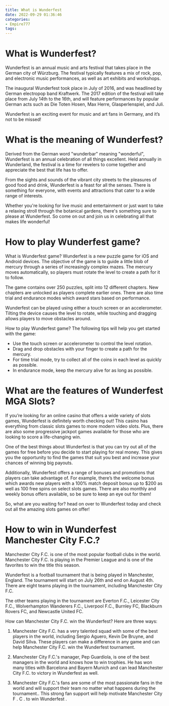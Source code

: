 ```yaml
---
title: What is Wunderfest 
date: 2022-09-29 01:36:46
categories:
- Empire777
tags:
---
```



#  What is Wunderfest? 

Wunderfest is an annual music and arts festival that takes place in the German city of Würzburg. The festival typically features a mix of rock, pop, and electronic music performances, as well as art exhibits and workshops. 

The inaugural Wunderfest took place in July of 2016, and was headlined by German electropop band Kraftwerk. The 2017 edition of the festival will take place from July 14th to the 16th, and will feature performances by popular German acts such as Die Toten Hosen, Max Herre, Glasperlenspiel, and Juli. 

Wunderfest is an exciting event for music and art fans in Germany, and it’s not to be missed!

#  What is the meaning of Wunderfest? 

Derived from the German word "wunderbar" meaning "wonderful", Wunderfest is an annual celebration of all things excellent. Held annually in Wunderland, the festival is a time for revelers to come together and appreciate the best that life has to offer.

From the sights and sounds of the vibrant city streets to the pleasures of good food and drink, Wunderfest is a feast for all the senses. There is something for everyone, with events and attractions that cater to a wide range of interests.

Whether you're looking for live music and entertainment or just want to take a relaxing stroll through the botanical gardens, there's something sure to please at Wunderfest. So come on out and join us in celebrating all that makes life wonderful!

#  How to play Wunderfest game? 

What is Wunderfest game? Wunderfest is a new puzzle game for iOS and Android devices. The objective of the game is to guide a little blob of mercury through a series of increasingly complex mazes. The mercury moves automatically, so players must rotate the level to create a path for it to follow.

The game contains over 250 puzzles, split into 12 different chapters. New chapters are unlocked as players complete earlier ones. There are also time trial and endurance modes which award stars based on performance.

Wunderfest can be played using either a touch screen or an accelerometer. Tilting the device causes the level to rotate, while touching and dragging allows players to move obstacles around.

How to play Wunderfest game? The following tips will help you get started with the game:

- Use the touch screen or accelerometer to control the level rotation.
- Drag and drop obstacles with your finger to create a path for the mercury.
- For time trial mode, try to collect all of the coins in each level as quickly as possible.
- In endurance mode, keep the mercury alive for as long as possible.

#  What are the features of Wunderfest MGA Slots? 

If you’re looking for an online casino that offers a wide variety of slots games, Wunderfest is definitely worth checking out! This casino has everything from classic slots games to more modern video slots. Plus, there are also some progressive jackpot games available for those who are looking to score a life-changing win.

One of the best things about Wunderfest is that you can try out all of the games for free before you decide to start playing for real money. This gives you the opportunity to find the games that suit you best and increase your chances of winning big payouts.

Additionally, Wunderfest offers a range of bonuses and promotions that players can take advantage of. For example, there’s the welcome bonus which awards new players with a 100% match deposit bonus up to $200 as well as 100 free spins on select slots games. There are also monthly and weekly bonus offers available, so be sure to keep an eye out for them!

So, what are you waiting for? head on over to Wunderfest today and check out all the amazing slots games on offer!

#  How to win in Wunderfest Manchester City F.C.?

Manchester City F.C. is one of the most popular football clubs in the world. Manchester City F.C. is playing in the Premier League and is one of the favorites to win the title this season.

Wunderfest is a football tournament that is being played in Manchester, England. The tournament will start on July 26th and end on August 4th. There are eight teams playing in the tournament, including Manchester City F.C.

The other teams playing in the tournament are Everton F.C., Leicester City F.C., Wolverhampton Wanderers F.C., Liverpool F.C., Burnley FC, Blackburn Rovers FC, and Newcastle United FC.

How can Manchester City F.C. win the Wunderfest? Here are three ways:

1) Manchester City F.C. has a very talented squad with some of the best players in the world, including Sergio Aguero, Kevin De Bruyne, and David Silva. These players can make a difference in any game and can help Manchester City F.C. win the Wunderfest tournament.

2) Manchester City F.C.'s manager, Pep Guardiola, is one of the best managers in the world and knows how to win trophies. He has won many titles with Barcelona and Bayern Munich and can lead Manchester City F.C. to victory in Wunderfest as well.

3) Manchester City F.C.'s fans are some of the most passionate fans in the world and will support their team no matter what happens during the tournament.. This strong fan support will help motivate Manchester City F . C . to win Wunderfest .